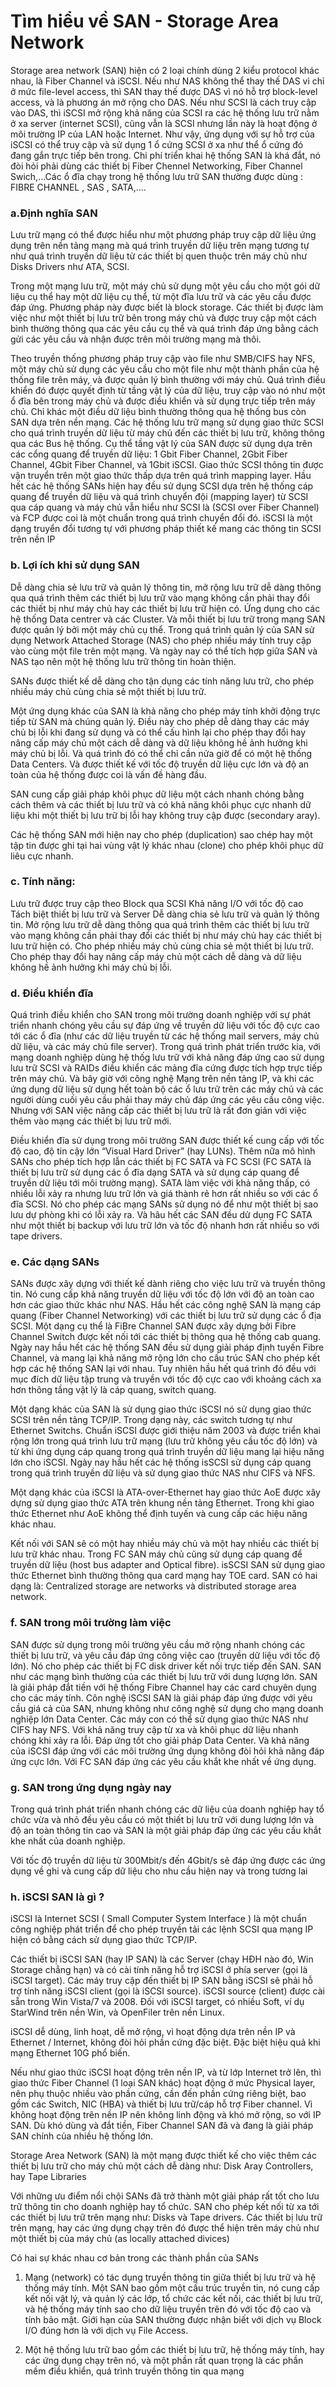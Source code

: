 # Tìm hiểu về SAN - Storage Area Network
Storage area network (SAN) hiện có 2 loại chính dùng 2 kiểu protocol khác nhau, là Fiber Channel và iSCSI.
Nếu như NAS không thể thay thế DAS vì chỉ ở mức file-level access, thì SAN thay thế được DAS vì nó hỗ trợ block-level access, và là phương án mở rộng cho DAS. Nếu như SCSI là cách truy cập vào DAS, thì iSCSI mở rộng khả năng của SCSI ra các hệ thống lưu trữ nằm ở xa server (internet SCSI), cũng vẫn là SCSI nhưng lần này là hoạt động ở môi trường IP của LAN hoặc Internet. Như vậy, ứng dụng với sự hỗ trợ của iSCSI có thể truy cập và sử dụng 1 ổ cứng SCSI ở xa như thể ổ cứng đó đang gắn trực tiếp bên trong.
Chi phí triển khai hệ thống SAN là khá đắt, nó đòi hỏi phải dùng các thiết bị Fiber Chennel Networking, Fiber Channel Swich,…Các ổ đĩa chạy trong hệ thống lưu trữ SAN thường được dùng : FIBRE CHANNEL , SAS , SATA,….

### a.Định nghĩa SAN

Lưu trữ mạng có thể được hiểu như một phương pháp truy cập dữ liệu ứng dụng trên nền tảng mạng mà quá trình truyền dữ liệu trên mạng tương tự như quá trình truyền dữ liệu từ các thiết bị quen thuộc trên máy chủ như Disks Drivers như ATA, SCSI.

Trong một mạng lưu trữ, một máy chủ sử dụng một yêu cầu cho một gói dữ liệu cụ thể hay một dữ liệu cụ thể, từ một đĩa lưu trữ và các yêu cầu được đáp ứng. Phương pháp này được biết là block storage. Các thiết bị được làm việc như một thiết bị lưu trữ bên trong máy chủ và được truy cập một cách bình thường thông qua các yêu cầu cụ thể và quá trình đáp ứng bằng cách gửi các yêu cầu và nhận được trên môi trường mạng mà thôi.

Theo truyền thống phương pháp truy cập vào file như SMB/CIFS hay NFS, một máy chủ sử dụng các yêu cầu cho một file như một thành phần của hệ thống file trên máy, và được quản lý bình thường với máy chủ. Quá trình điều khiển đó được quyết định từ tầng vật lý của dữ liệu, truy cập vào nó như một ổ đĩa bên trong máy chủ và được điều khiển và sử dụng trực tiếp trên máy chủ. Chỉ khác một điều dữ liệu bình thường thông qua hệ thống bus còn SAN dựa trên nền mạng. Các hệ thống lưu trữ mạng sử dụng giao thức SCSI cho quá trình truyền dữ liệu từ máy chủ đến các thiết bị lưu trữ, không thông qua các Bus hệ thống. Cụ thể tầng vật lý của SAN được sử dụng dựa trên các cổng quang để truyền dữ liệu: 1 Gbit Fiber Channel, 2Gbit Fiber Channel, 4Gbit Fiber Channel, và 1Gbit iSCSI. Giao thức SCSI thông tin được vận truyển trên một giao thức thấp dựa trên quá trình mapping layer. Hầu hết các hệ thống SANs hiện hay đều sử dụng SCSI dựa trên hệ thống cáp quang để truyền dữ liệu và quá trình chuyển đội (mapping layer) từ SCSI qua cáp quang và máy chủ vẫn hiểu như SCSI là (SCSI over Fiber Channel) và FCP được coi là một chuẩn trong quá trình chuyển đổi đó. iSCSI là một dạng truyển đổi tương tự với phương pháp thiết kế mang các thông tin SCSI trên nền IP

### b. Lợi ích khi sử dụng SAN

Dễ dàng chia sẻ lưu trữ và quản lý thông tin, mở rộng lưu trữ dễ dàng thông qua quá trình thêm các thiết bị lưu trữ vào mạng không cần phải thay đổi các thiết bị như máy chủ hay các thiết bị lưu trữ hiện có. Ứng dụng cho các hệ thống Data centrer và các Cluster. Và mỗi thiết bị lưu trữ trong mạng SAN được quản lý bởi một máy chủ cụ thể. Trong quá trình quản lý của SAN sử dụng Network Attached Storage (NAS) cho phép nhiều máy tính truy cập vào cùng một file trên một mạng. Và ngày nay có thể tích hợp giữa SAN và NAS tạo nên một hệ thống lưu trữ thông tin hoàn thiện.

SANs được thiết kế dễ dàng cho tận dụng các tính năng lưu trữ, cho phép nhiều máy chủ cùng chia sẻ một thiết bị lưu trữ.

Một ứng dụng khác của SAN là khả năng cho phép máy tính khởi động trực tiếp từ SAN mà chúng quản lý. Điều này cho phép dễ dàng thay các máy chủ bị lỗi khi đang sử dụng và có thể cấu hình lại cho phép thay đổi hay nâng cấp máy chủ một cách dễ dàng và dữ liệu không hề ảnh hưởng khi máy chủ bị lỗi. Và quá trình đó có thể chỉ cần nửa giờ để có một hệ thống Data Centers. Và được thiết kế với tốc độ truyền dữ liệu cực lớn và độ an toàn của hệ thống được coi là vấn đề hàng đầu.

SAN cung cấp giải pháp khôi phục dữ liệu một cách nhanh chóng bằng cách thêm và các thiết bị lưu trữ và có khả năng khôi phục cực nhanh dữ liệu khi một thiết bị lưu trữ bị lỗi hay không truy cập được (secondary aray).

Các hệ thống SAN mới hiện nay cho phép (duplication) sao chép hay một tập tin được ghi tại hai vùng vật lý khác nhau (clone) cho phép khôi phục dữ liêu cực nhanh.

### c. Tính năng:

Lưu trữ được truy cập theo Block qua SCSI
Khả năng I/O với tốc độ cao
Tách biệt thiết bị lưu trữ và Server
Dễ dàng chia sẻ lưu trữ và quản lý thông tin.
Mở rộng lưu trữ dễ dàng thông qua quá trình thêm các thiết bị lưu trữ vào mạng không cần phải thay đổi các thiết bị như máy chủ hay các thiết bị lưu trữ hiện có.
Cho phép nhiều máy chủ cùng chia sẻ một thiết bị lưu trữ.
Cho phép thay đổi hay nâng cấp máy chủ một cách dễ dàng và dữ liệu không hề ảnh hưởng khi máy chủ bị lỗi.
### d. Điều khiển đĩa

Quá trình điều khiển cho SAN trong môi trường doanh nghiệp với sự phát triển nhanh chóng yêu cầu sự đáp ứng về truyền dữ liệu với tốc độ cực cao tới các ổ đĩa (như các dữ liệu truyền từ các hệ thống mail servers, máy chủ dữ liệu, và các máy chủ file server). Trong quá trình phát triển trước kia, với mạng doanh nghiệp dùng hệ thốg lưu trữ với khả năng đáp ứng cao sử dụng lưu trữ SCSI và RAIDs điều khiển các mảng đĩa cứng được tích hợp trực tiếp trên máy chủ. Và bây giờ với công nghệ Mạng trên nền tảng IP, và khi các ứng dụng dữ liệu sử dụng hết toàn bộ các ổ lưu trữ trên các máy chủ và các người dùng cuối yêu cầu phải thay máy chủ đáp ứng các yêu cầu công việc. Nhưng với SAN việc nâng cấp các thiết bị lưu trữ là rất đơn giản với việc thêm vào mạng các thiết bị lưu trữ mới.

Điều khiển đĩa sử dụng trong môi trường SAN được thiết kế cung cấp với tốc độ cao, độ tin cậy lớn “Visual Hard Driver” (hay LUNs). Thêm nữa mô hình SANs cho phép tích hợp lẫn các thiết bị FC SATA và FC SCSI (FC SATA là thiết bị lưu trữ sử dụng các ổ đĩa dạng SATA và sử dụng cáp quang để truyền dữ liệu tới môi trường mạng). SATA làm việc với khả năng thấp, có nhiều lỗi xảy ra nhưng lưu trữ lớn và giá thành rẻ hơn rất nhiều so với các ổ đĩa SCSI. Nó cho phép các mạng SANs sử dụng nó để như một thiết bị sao lưu dự phòng khi có lỗi xảy ra. Và hâu hết các SAN đều dử dụng FC SATA như một thiết bị backup với lưu trữ lớn và tốc độ nhanh hơn rất nhiều so với tape drivers.

### e. Các dạng SANs

SANs được xây dựng với thiết kế dành riêng cho việc lưu trữ và truyền thông tin. Nó cung cấp khả năng truyền dữ liệu với tốc độ lớn với độ an toàn cao hơn các giao thức khác như NAS. Hầu hết các công nghệ SAN là mạng cáp quang (Fiber Channel Networking) với các thiết bị lưu trữ sử dụng các ổ địa SCSI. Một dạng cụ thể là FiBre Channel SAN được xây dựng bởi Fibre Channel Switch được kết nối tới các thiết bị thông qua hệ thống cab quang. Ngày nay hầu hết các hệ thống SAN đều sử dụng giải pháp định tuyến Fibre Channel, và mang lại khả năng mở rộng lớn cho cấu trúc SAN cho phép kết hợp các hệ thống SAN lại với nhau. Tuy nhiên hầu hết quá trình đó đều với mục đích dữ liệu tập trung và truyền với tốc độ cực cao với khoảng cách xa hơn thông tầng vật lý là cáp quang, switch quang.

Một dạng khác của SAN là sử dụng giao thức iSCSI nó sử dụng giao thức SCSI trên nền tảng TCP/IP. Trong dạng này, các switch tương tự như Ethernet Switchs. Chuẩn iSCSI được giới thiệu năm 2003 và được triển khai rộng lớn trong quá trình lưu trữ mạng (lưu trữ không yêu cầu tốc độ lớn) và từ khi ứng dụng cáp quang trong quá trình truyền dữ liệu mang lại hiệu năng lớn cho iSCSI. Ngày nay hầu hết các hệ thống isSCSI sử dụng cáp quang trong quá trình truyền dữ liệu và sử dụng giao thức NAS như CIFS và NFS.

Một dạng khác của iSCSI là ATA-over-Ethernet hay giao thức AoE được xây dựng sử dụng giao thức ATA trên khung nền tảng Ethernet. Trong khi giao thức Ethernet như AoE không thể định tuyến và cung cấp các hiệu năng khác nhau.

Kết nối với SAN sẽ có một hay nhiều máy chủ và một hay nhiều các thiết bị lưu trữ khác nhau. Trong FC SAN máy chủ cũng sử dụng cáp quang để truyền dữ liệu (host bus adapter and Optical fibre). isSCSI SAN sử dụng giao thức Ethernet bình thường thông qua card mạng hay TOE card. SAN có hai dạng là: Centralized storage are networks và distributed storage area network.

### f. SAN trong môi trường làm việc

SAN được sử dụng trong môi trường yêu cầu mở rộng nhanh chóng các thiết bị lưu trữ, và yêu cầu đáp ứng công việc cao (truyền dữ liệu với tốc độ lớn). Nó cho phép các thiết bị FC disk driver kết nối trực tiếp đến SAN. SAN như các mạng bình thường của các thiết bị lưu trữ với dung lượng lớn. SAN là giải pháp đắt tiền với hệ thống Fibre Channel hay các card chuyên dụng cho các máy tính. Côn nghệ iSCSI SAN là giải pháp đáp ứng được với yêu cầu giá cả của SAN, nhưng không như công nghệ sử dụng cho mạng doanh nghiệp lớn Data Center. Các máy con có thể sử dụng giao thức NAS như CIFS hay NFS. Với khả năng truy cập từ xa và khôi phục dữ liệu nhanh chóng khi xảy ra lỗi. Đáp ứng tốt cho giải pháp Data Center. Và khả năng của iSCSI đáp ứng với các môi trường ứng dụng không đòi hỏi khả năng đáp ứng cực lớn. Với FC SAN đáp ứng các yêu cầu khắt khe nhất về ứng dụng.

### g.  SAN trong ứng dụng ngày nay

Trong quá trình phát triển nhanh chóng các dữ liệu của doanh nghiệp hay tổ chức vừa và nhỏ đều yêu cầu có một thiết bị lưu trữ với dung lượng lớn và độ an toàn thông tin cao và SAN là một giải pháp đáp ứng các yêu cầu khắt khe nhất của doanh nghiệp.

Với tốc độ truyền dữ liệu từ 300Mbit/s đến 4Gbit/s sẽ đáp ứng được các ứng dụng về ghi và cung cấp dữ liệu cho nhu cầu hiện nay và trong tương lai

### h.  iSCSI SAN là gì ?

iSCSI là Internet SCSI ( Small Computer System Interface ) là một chuẩn công nghiệp phát triển để cho phép truyền tải các lệnh SCSI qua mạng IP hiện có bằng cách sử dụng giao thức TCP/IP.

Các thiết bị iSCSI SAN (hay IP SAN) là các Server (chạy HĐH nào đó, Win Storage chẳng hạn) và có cài tính năng hỗ trợ iSCSI ở phía server (gọi là iSCSI target). Các máy truy cập đến thiết bị IP SAN bằng iSCSI sẽ phải hỗ trợ tính năng iSCSI client (gọi là iSCSI source). iSCSI source (client) được cài sẵn trong Win Vista/7 và 2008. Đối với iSCSI target, có nhiều Soft, ví dụ StarWind trên nền Win, và OpenFiler trên nền Linux.

iSCSI dễ dùng, linh hoạt, dễ mở rộng, vì hoạt động dựa trên nền IP và Ethernet / Internet, không đòi hỏi phần cứng đặc biệt. Đặc biệt hiệu quả khi mạng Ethernet 10G phổ biến.

Nếu như giao thức iSCSI hoạt động trên nền IP, và từ lớp Internet trở lên, thì giao thức Fiber Channel (1 loại SAN khác) hoạt động ở mức Physical layer, nên phụ thuộc nhiều vào phần cứng, cần đến phần cứng riêng biệt, bao gồm các Switch, NIC (HBA) và thiết bị lưu trữ/cáp hỗ trợ Fiber channel. Vì không hoạt động trên nền IP nên không linh động và khó mở rộng, so với IP SAN. Dù khó dùng và đắt tiền, Fiber Channel SAN đã và đang là giải pháp SAN chính của nhiều hệ thống lớn.

Storage Area Network (SAN) là một mạng được thiết kế cho việc thêm các thiết bị lưu trữ cho máy chủ một cách dễ dàng như: Disk Aray Controllers, hay Tape Libraries

Với những ưu điểm nổi chội SANs đã trở thành một giải pháp rất tốt cho lưu trữ thông tin cho doanh nghiệp hay tổ chức. SAN cho phép kết nối từ xa tới các thiết bị lưu trữ trên mạng như: Disks và Tape drivers. Các thiết bị lưu trữ trên mạng, hay các ứng dụng chạy trên đó được thể hiện trên máy chủ như một thiết bị của máy chủ (as locally attached divices)

Có hai sự khác nhau cơ bản trong các thành phần của SANs

1. Mạng (network) có tác dụng truyền thông tin giữa thiết bị lưu trữ và hệ thống máy tính. Một SAN bao gồm một cấu trúc truyền tin, nó cung cấp kết nối vật lý, và quản lý các lớp, tổ chức các kết nối, các thiết bị lưu trữ, và hệ thống máy tính sao cho dữ liệu truyền trên đó với tốc độ cao và tính bảo mật. Giới hạn của SAN thường được nhận biết với dịch vụ Block I/O đúng hơn là với dịch vụ File Access.

2. Một hệ thống lưu trữ bao gồm các thiết bị lưu trữ, hệ thống máy tính, hay các ứng dụng chạy trên nó, và một phần rất quan trọng là các phần mềm điều khiển, quá trình truyền thông tin qua mạng

